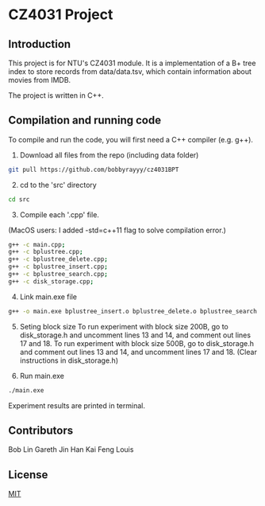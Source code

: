 # CZ4031 Project

## Introduction
This project is for NTU's CZ4031 module. 
It is a implementation of a B+ tree index to store records from data/data.tsv, which contain information about movies from IMDB.

The project is written in C++.


## Compilation and running code
To compile and run the code, you will first need a C++ compiler (e.g. g++).

1. Download all files from the repo (including data folder)
```bash
git pull https://github.com/bobbyrayyy/cz4031BPT
```

2. cd to the 'src' directory
```bash
cd src
```

3. Compile each '.cpp' file. 

(MacOS users: I added -std=c++11 flag to solve compilation error.)
```bash
g++ -c main.cpp;
g++ -c bplustree.cpp;
g++ -c bplustree_delete.cpp;
g++ -c bplustree_insert.cpp;
g++ -c bplustree_search.cpp;
g++ -c disk_storage.cpp;
```

4. Link main.exe file
```bash
g++ -o main.exe bplustree_insert.o bplustree_delete.o bplustree_search.o bplustree.o disk_storage.o main.o
```
5. Seting block size
To run experiment with block size 200B, go to disk_storage.h and uncomment lines 13 and 14, and comment out lines 17 and 18.
To run experiment with block size 500B, go to disk_storage.h and comment out lines 13 and 14, and uncomment lines 17 and 18.
(Clear instructions in disk_storage.h)

6. Run main.exe
```bash
./main.exe
```

Experiment results are printed in terminal.

## Contributors
Bob Lin
Gareth
Jin Han
Kai Feng
Louis

## License
[MIT](https://choosealicense.com/licenses/mit/)
